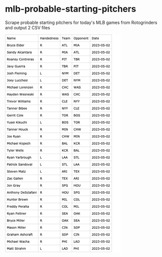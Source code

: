 # mlb-probable-starting-pitchers
Scrape probable starting pitchers for today's MLB games from Rotogrinders and output 2 CSV files

![alt text](https://github.com/amaizehayes/mlb-probable-starting-pitchers/blob/main/mlb-probable-sps.png?raw=true)
